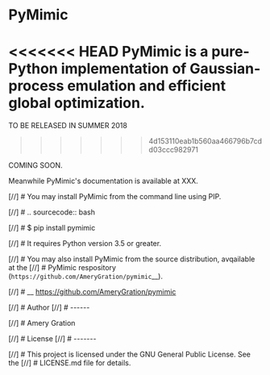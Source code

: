 PyMimic
=======

<<<<<<< HEAD
PyMimic is a pure-Python implementation of Gaussian-process emulation and
efficient global optimization.
=======
TO BE RELEASED IN SUMMER 2018
>>>>>>> 4d153110eab1b560aa466796b7cdd03ccc982971

COMING SOON.

Meanwhile PyMimic's documentation is available at XXX.

[//] # You may install PyMimic from the command line using PIP.

[//] # .. sourcecode:: bash

[//] #    $ pip install pymimic

[//] # It requires Python version 3.5 or greater.

[//] # You may also install PyMimic from the source distribution, avqailable at the
[//] # PyMimic respository (`https://github.com/AmeryGration/pymimic`__).

[//] # __ https://github.com/AmeryGration/pymimic


[//] # Author
[//] # ------

[//] # Amery Gration


[//] # License
[//] # -------

[//] # This project is licensed under the GNU General Public License. See the
[//] # LICENSE.md file for details.
